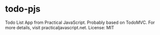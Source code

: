# todo-pjs
Todo List App from Practical JavaScript. Probably based on TodoMVC.  For more details, visit practicaljavascript.net.  License: MIT
